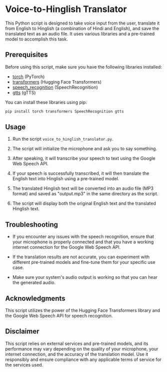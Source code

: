 # Voice-to-Hinglish Translator

This Python script is designed to take voice input from the user, translate it from English to Hinglish (a combination of Hindi and English), and save the translated text as an audio file. It uses various libraries and a pre-trained model to accomplish this task.

## Prerequisites

Before using this script, make sure you have the following libraries installed:
- [torch](https://pytorch.org/) (PyTorch)
- [transformers](https://huggingface.co/transformers/) (Hugging Face Transformers)
- [speech_recognition](https://pypi.org/project/SpeechRecognition/) (SpeechRecognition)
- [gtts](https://pypi.org/project/gTTS/) (gTTS)

You can install these libraries using pip:
```bash
pip install torch transformers SpeechRecognition gtts
```

## Usage

1. Run the script `voice_to_hinglish_translator.py`.

2. The script will initialize the microphone and ask you to say something.

3. After speaking, it will transcribe your speech to text using the Google Web Speech API.

4. If your speech is successfully transcribed, it will then translate the English text into Hinglish using a pre-trained model.

5. The translated Hinglish text will be converted into an audio file (MP3 format) and saved as "output.mp3" in the same directory as the script.

6. The script will display both the original English text and the translated Hinglish text.

## Troubleshooting

- If you encounter any issues with the speech recognition, ensure that your microphone is properly connected and that you have a working internet connection for the Google Web Speech API.

- If the translation results are not accurate, you can experiment with different pre-trained models and fine-tune them for your specific use case.

- Make sure your system's audio output is working so that you can hear the generated audio.

## Acknowledgments

This script utilizes the power of the Hugging Face Transformers library and the Google Web Speech API for speech recognition.

## Disclaimer

This script relies on external services and pre-trained models, and its performance may vary depending on the quality of your microphone, your internet connection, and the accuracy of the translation model. Use it responsibly and ensure compliance with any applicable terms of service for the services used.
